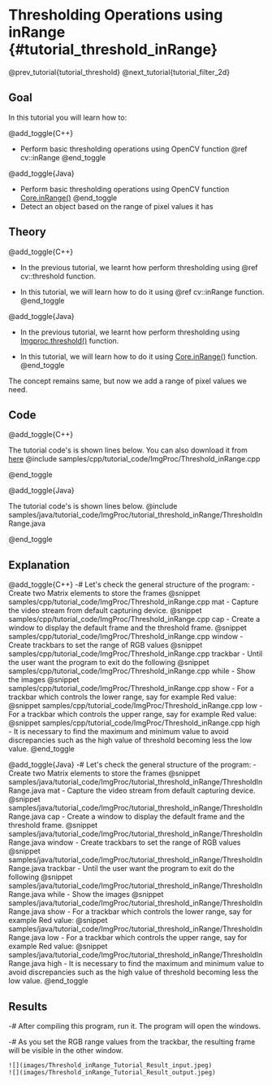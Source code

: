 Thresholding Operations using inRange {#tutorial_threshold_inRange}
=============================

@prev_tutorial{tutorial_threshold}
@next_tutorial{tutorial_filter_2d}

Goal
----

In this tutorial you will learn how to:

@add_toggle{C++}
-   Perform basic thresholding operations using OpenCV function @ref cv::inRange
@end_toggle

@add_toggle{Java}
-   Perform basic thresholding operations using OpenCV function [Core.inRange()]
@end_toggle
-   Detect an object based on the range of pixel values it has

Theory
-----------
@add_toggle{C++}
-   In the previous tutorial, we learnt how perform thresholding using @ref cv::threshold function.

-   In this tutorial, we will learn how to do it using @ref cv::inRange function.
@end_toggle

@add_toggle{Java}
-   In the previous tutorial, we learnt how perform thresholding using [Imgproc.threshold()] function.

-   In this tutorial, we will learn how to do it using [Core.inRange()] function.
@end_toggle

The concept remains same, but now we add a range of pixel values we need.

Code
----

@add_toggle{C++}

The tutorial code's is shown lines below. You can also download it from
[here](https://github.com/opencv/opencv/tree/master/samples/cpp/tutorial_code/ImgProc/Threshold_inRange.cpp)
@include samples/cpp/tutorial_code/ImgProc/Threshold_inRange.cpp

@end_toggle

@add_toggle{Java}

The tutorial code's is shown lines below.
@include samples/java/tutorial_code/ImgProc/tutorial_threshold_inRange/ThresholdInRange.java

@end_toggle

Explanation
-----------

@add_toggle{C++}
-#  Let's check the general structure of the program:
    -   Create two Matrix elements to store the frames
        @snippet samples/cpp/tutorial_code/ImgProc/Threshold_inRange.cpp mat
    -   Capture the video stream from default capturing device.
        @snippet samples/cpp/tutorial_code/ImgProc/Threshold_inRange.cpp cap
    -   Create a window to display the default frame and the threshold frame.
        @snippet samples/cpp/tutorial_code/ImgProc/Threshold_inRange.cpp window
    -   Create trackbars to set the range of RGB values
        @snippet samples/cpp/tutorial_code/ImgProc/Threshold_inRange.cpp trackbar
    -   Until the user want the program to exit do the following
        @snippet samples/cpp/tutorial_code/ImgProc/Threshold_inRange.cpp while
    -   Show the images
        @snippet samples/cpp/tutorial_code/ImgProc/Threshold_inRange.cpp show
    -   For a trackbar which controls the lower range, say for example Red value:
        @snippet samples/cpp/tutorial_code/ImgProc/Threshold_inRange.cpp low
    -   For a trackbar which controls the upper range, say for example Red value:
        @snippet samples/cpp/tutorial_code/ImgProc/Threshold_inRange.cpp high
    -   It is necessary to find the maximum and minimum value to avoid discrepancies such as
        the high value of threshold becoming less the low value.
@end_toggle

@add_toggle{Java}
-#  Let's check the general structure of the program:
    -   Create two Matrix elements to store the frames
        @snippet samples/java/tutorial_code/ImgProc/tutorial_threshold_inRange/ThresholdInRange.java mat
    -   Capture the video stream from default capturing device.
        @snippet samples/java/tutorial_code/ImgProc/tutorial_threshold_inRange/ThresholdInRange.java cap
    -   Create a window to display the default frame and the threshold frame.
        @snippet samples/java/tutorial_code/ImgProc/tutorial_threshold_inRange/ThresholdInRange.java window
    -   Create trackbars to set the range of RGB values
        @snippet samples/java/tutorial_code/ImgProc/tutorial_threshold_inRange/ThresholdInRange.java trackbar
    -   Until the user want the program to exit do the following
        @snippet samples/java/tutorial_code/ImgProc/tutorial_threshold_inRange/ThresholdInRange.java while
    -   Show the images
        @snippet samples/java/tutorial_code/ImgProc/tutorial_threshold_inRange/ThresholdInRange.java show
    -   For a trackbar which controls the lower range, say for example Red value:
        @snippet samples/java/tutorial_code/ImgProc/tutorial_threshold_inRange/ThresholdInRange.java low
    -   For a trackbar which controls the upper range, say for example Red value:
        @snippet samples/java/tutorial_code/ImgProc/tutorial_threshold_inRange/ThresholdInRange.java high
    -   It is necessary to find the maximum and minimum value to avoid discrepancies such as
        the high value of threshold becoming less the low value.
@end_toggle

Results
-------

-#  After compiling this program, run it. The program will open the windows.

-#  As you set the RGB range values from the trackbar, the resulting frame will be visible in the other window.

    ![](images/Threshold_inRange_Tutorial_Result_input.jpeg)
    ![](images/Threshold_inRange_Tutorial_Result_output.jpeg)

<!-- invisible references list -->
[Core.inRange()]: http://docs.opencv.org/java/3.1.0/org/opencv/core/Core.html#inRange-org.opencv.core.Mat-org.opencv.core.Scalar-org.opencv.core.Scalar-org.opencv.core.Mat-
[Imgproc.threshold()]: http://docs.opencv.org/java/3.1.0/org/opencv/imgproc/Imgproc.html#threshold-org.opencv.core.Mat-org.opencv.core.Mat-double-double-int-
